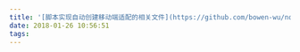 ```yaml
---
title: '[脚本实现自动创建移动端适配的相关文件](https://github.com/bowen-wu/node-create-file)'
date: 2018-01-26 10:56:51
tags:
---
```


